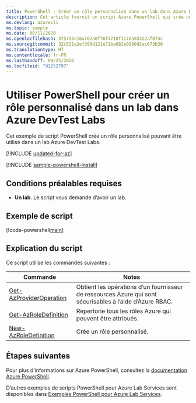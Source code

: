 ```yaml
---
title: PowerShell - Créer un rôle personnalisé dans un lab dans Azure DevTest Labs
description: Cet article fournit un script Azure PowerShell qui crée un rôle personnalisé dans un labo dans Azure DevTest Labs.
ms.devlang: azurecli
ms.topic: sample
ms.date: 08/11/2020
ms.openlocfilehash: 3757d6c16a762a0f76f4718f117da93322af074c
ms.sourcegitcommit: 32c521a2ef396d121e71ba682e098092ac673b30
ms.translationtype: HT
ms.contentlocale: fr-FR
ms.lasthandoff: 09/25/2020
ms.locfileid: "91252797"
---
```

# <a name="use-powershell-to-create-a-custom-role-in-a-lab-in-azure-devtest-labs"></a>Utiliser PowerShell pour créer un rôle personnalisé dans un lab dans Azure DevTest Labs

Cet exemple de script PowerShell crée un rôle personnalisé pouvant être utilisé dans un lab Azure DevTest Labs. 

[!INCLUDE [updated-for-az](../../../includes/updated-for-az.md)]

[!INCLUDE [sample-powershell-install](../../../includes/sample-powershell-install-no-ssh-az.md)]

## <a name="prerequisites"></a>Conditions préalables requises
* **Un lab**. Le script vous demande d’avoir un lab. 

## <a name="sample-script"></a>Exemple de script

[!code-powershell[main](../../../powershell_scripts/devtest-lab/create-custom-role-in-lab/create-custom-role-in-lab.ps1 "Add external user to a lab")]

## <a name="script-explanation"></a>Explication du script

Ce script utilise les commandes suivantes : 

| Commande | Notes |
|---|---|
| [Get-AzProviderOperation](/powershell/module/az.resources/get-azprovideroperation) | Obtient les opérations d’un fournisseur de ressources Azure qui sont sécurisables à l’aide d’Azure RBAC. |
| [Get-AzRoleDefinition](/powershell/module/az.resources/get-azroledefinition) | Répertorie tous les rôles Azure qui peuvent être attribués. |
| [New-AzRoleDefinition](/powershell/module/az.resources/new-azroledefinition) | Crée un rôle personnalisé. |

## <a name="next-steps"></a>Étapes suivantes

Pour plus d’informations sur Azure PowerShell, consultez la [documentation Azure PowerShell](/powershell/).

D’autres exemples de scripts PowerShell pour Azure Lab Services sont disponibles dans [Exemples PowerShell pour Azure Lab Services](../samples-powershell.md).
